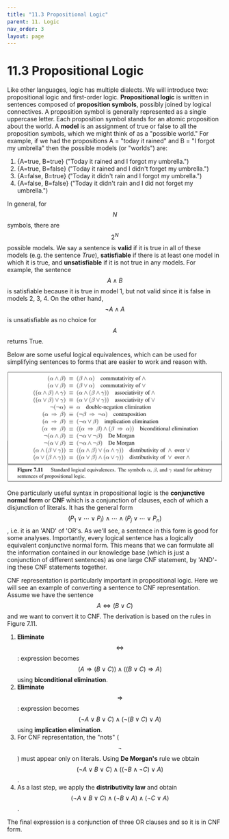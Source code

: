 ```yaml
---
title: "11.3 Propositional Logic"
parent: 11. Logic
nav_order: 3
layout: page
---
```


# 11.3 Propositional Logic 

Like other languages, logic has multiple dialects. We will introduce two: propositional logic and first-order logic. **Propositional logic** is written in sentences composed of **proposition symbols**, possibly joined by logical connectives. A proposition symbol is generally represented as a single uppercase letter. Each proposition symbol stands for an atomic proposition about the world. A **model** is an assignment of true or false to all the proposition symbols, which we might think of as a "possible world." For example, if we had the propositions A = "today it rained" and B = "I forgot my umbrella" then the possible models (or "worlds") are:

1. {A=true, B=true} ("Today it rained and I forgot my umbrella.")
2. {A=true, B=false} ("Today it rained and I didn't forget my umbrella.")
3. {A=false, B=true} ("Today it didn't rain and I forgot my umbrella.")
4. {A=false, B=false} ("Today it didn't rain and I did not forget my umbrella.")

In general, for $$N$$ symbols, there are $$2^N$$ possible models. We say a sentence is **valid** if it is true in all of these models (e.g. the sentence _True_), **satisfiable** if there is at least one model in which it is true, and **unsatisfiable** if it is not true in any models.  For example, the sentence $$A \wedge B$$ is satisfiable because it is true in model 1, but not valid since it is false in models 2, 3, 4. On the other hand, $$\neg A \wedge A$$ is unsatisfiable as no choice for $$A$$ returns True.

Below are some useful logical equivalences, which can be used for simplifying sentences to forms that are easier to work and reason with.

![Logical Equivalences](../assets/images/logical_equivalences.png)

One particularly useful syntax in propositional logic is the **conjunctive normal form** or **CNF** which is a conjunction of clauses, each of which a disjunction of literals. It has the general form $$(P_1 \vee \cdots \vee P_i) \wedge \cdots \wedge (P_j \vee \cdots \vee P_n)$$, i.e. it is an 'AND' of 'OR's. As we'll see, a sentence in this form is good for some analyses. Importantly, every logical sentence has a logically equivalent conjunctive normal form. This means that we can formulate all the information contained in our knowledge base (which is just a conjunction of different sentences) as one large CNF statement, by 'AND'-ing these CNF statements together.

CNF representation is particularly important in propositional logic. Here we will see an example of converting a sentence to CNF representation. Assume we have the sentence $$A\Leftrightarrow (B\vee C)$$ and we want to convert it to CNF. The derivation is based on the rules in Figure 7.11.

1. **Eliminate** $$\Leftrightarrow$$: expression becomes $$(A\Rightarrow (B\vee C))\wedge ((B\vee C)\Rightarrow A)$$ using **biconditional elimination**.
2. **Eliminate** $$\Rightarrow$$: expression becomes $$(\neg A\vee B\vee C)\wedge (\neg(B\vee C )\vee A)$$ using **implication elimination**.
3. For CNF representation, the "nots" ($$\neg$$) must appear only on literals. Using **De Morgan's** rule we obtain $$(\neg A\vee B\vee C)\wedge ((\neg B\wedge \neg C )\vee A)$$.
4. As a last step, we apply the **distributivity law** and obtain $$(\neg A\vee B\vee C)\wedge (\neg B\vee A )\wedge (\neg C\vee A)$$.

The final expression is a conjunction of three OR clauses and so it is in CNF form.